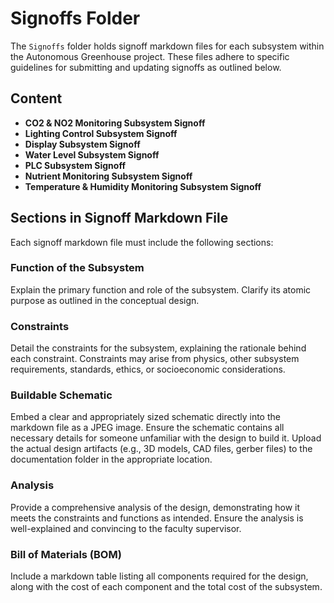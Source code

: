 # Signoffs Folder

The `Signoffs` folder holds signoff markdown files for each subsystem within the Autonomous Greenhouse project. These files adhere to specific guidelines for submitting and updating signoffs as outlined below.

## Content

  - **CO2 & NO2 Monitoring Subsystem Signoff**
  - **Lighting Control Subsystem Signoff**
  - **Display Subsystem Signoff**
  - **Water Level Subsystem Signoff**
  - **PLC Subsystem Signoff**
  - **Nutrient Monitoring Subsystem Signoff**
  - **Temperature & Humidity Monitoring Subsystem Signoff**

## Sections in Signoff Markdown File

Each signoff markdown file must include the following sections:

### Function of the Subsystem

Explain the primary function and role of the subsystem. Clarify its atomic purpose as outlined in the conceptual design.

### Constraints

Detail the constraints for the subsystem, explaining the rationale behind each constraint. Constraints may arise from physics, other subsystem requirements, standards, ethics, or socioeconomic considerations.

### Buildable Schematic

Embed a clear and appropriately sized schematic directly into the markdown file as a JPEG image. Ensure the schematic contains all necessary details for someone unfamiliar with the design to build it. Upload the actual design artifacts (e.g., 3D models, CAD files, gerber files) to the documentation folder in the appropriate location.

### Analysis

Provide a comprehensive analysis of the design, demonstrating how it meets the constraints and functions as intended. Ensure the analysis is well-explained and convincing to the faculty supervisor.

### Bill of Materials (BOM)

Include a markdown table listing all components required for the design, along with the cost of each component and the total cost of the subsystem.



